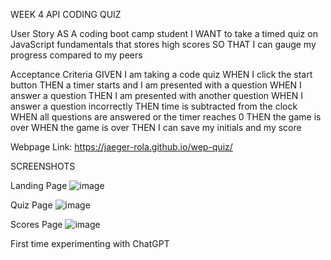 WEEK 4 API CODING QUIZ 

User Story
AS A coding boot camp student
I WANT to take a timed quiz on JavaScript fundamentals that stores high scores
SO THAT I can gauge my progress compared to my peers

Acceptance Criteria
GIVEN I am taking a code quiz
WHEN I click the start button
THEN a timer starts and I am presented with a question
WHEN I answer a question
THEN I am presented with another question
WHEN I answer a question incorrectly
THEN time is subtracted from the clock
WHEN all questions are answered or the timer reaches 0
THEN the game is over
WHEN the game is over
THEN I can save my initials and my score

Webpage Link: https://jaeger-rola.github.io/wep-quiz/

SCREENSHOTS

Landing Page 
![image](https://user-images.githubusercontent.com/124891219/231099494-b345e973-28c9-4cc7-91a1-fba55f25ce19.png)

Quiz Page 
![image](https://user-images.githubusercontent.com/124891219/231099677-946ab40b-e36c-4d9b-adca-1d3c83731c46.png)

Scores Page 
![image](https://user-images.githubusercontent.com/124891219/231099884-23efce57-98a7-431d-81a6-d55a8a0416d1.png)

First time experimenting with ChatGPT

